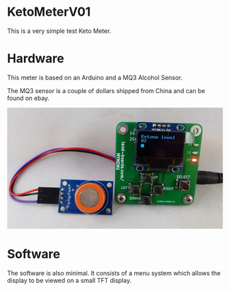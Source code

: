 # KetoMeterV01

This is a very simple test Keto Meter.

# Hardware

This meter is based on an Arduino and a MQ3 Alcohol Sensor.

The MQ3 sensor is a couple of dollars shipped from China and can be found on ebay.

![Image of KetoMeterV01](https://github.com/OpenKeto/KetoMeterV01/blob/master/Pics/KetoMeterV01-Tare-640px.jpg)

# Software

The software is also minimal. It consists of a menu system which allows the display to be viewed on a small TFT display.
